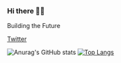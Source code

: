 ### Hi there 👋🏼

Building the Future

<a href="https://twitter.com/randyhattab">Twitter</a>

![Anurag's GitHub stats](https://github-readme-stats.vercel.app/api?username=randyh0120&count_private=true&show_icons=true)
[![Top Langs](https://github-readme-stats.vercel.app/api/top-langs/?username=randyh0120&langs_count=8)](https://github.com/anuraghazra/github-readme-stats)

<!--
**randyh0120/randyh0120** is a ✨ _special_ ✨ repository because its `README.md` (this file) appears on your GitHub profile.

Here are some ideas to get you started:

- 🔭 I’m currently working on 
- 🌱 I’m currently learning ...
- 👯 I’m looking to collaborate on ...
- 🤔 I’m looking for help with ...
- 💬 Ask me about ...
- 📫 How to reach me: ...
- 😄 Pronouns: ...
- ⚡ Fun fact: ...
-->
